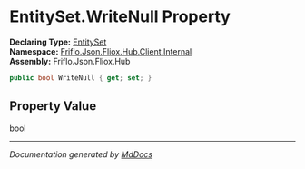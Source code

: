 ﻿<!--  
  <auto-generated>   
    The contents of this file were generated by a tool.  
    Changes to this file may be list if the file is regenerated  
  </auto-generated>   
-->

# EntitySet.WriteNull Property

**Declaring Type:** [EntitySet](../index.md)  
**Namespace:** [Friflo.Json.Fliox.Hub.Client.Internal](../../index.md)  
**Assembly:** Friflo.Json.Fliox.Hub

```csharp
public bool WriteNull { get; set; }
```

## Property Value

bool

___

*Documentation generated by [MdDocs](https://github.com/ap0llo/mddocs)*
